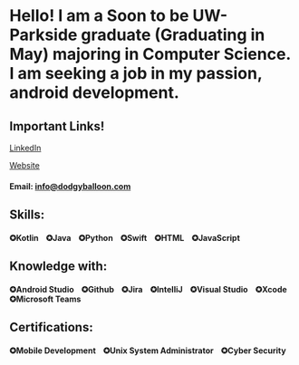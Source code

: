 # Hello! I am a Soon to be UW-Parkside graduate (Graduating in May) majoring in Computer Science. I am seeking a job in my passion, android development.

## Important Links!

[LinkedIn]   

[Website] 

#### Email: info@dodgyballoon.com

## Skills:
#### ✪Kotlin &nbsp;&nbsp; ✪Java &nbsp;&nbsp; ✪Python &nbsp;&nbsp; ✪Swift &nbsp;&nbsp; ✪HTML &nbsp;&nbsp; ✪JavaScript

## Knowledge with:
#### ✪Android Studio &nbsp;&nbsp; ✪Github &nbsp;&nbsp; ✪Jira &nbsp;&nbsp; ✪IntelliJ &nbsp;&nbsp; ✪Visual Studio &nbsp;&nbsp; ✪Xcode &nbsp;&nbsp; ✪Microsoft Teams

## Certifications: 
#### ✪Mobile Development &nbsp;&nbsp; ✪Unix System Administrator &nbsp;&nbsp; ✪Cyber Security

[Website]: https://dodgyballoon.com
[LinkedIn]: https://www.linkedin.com/in/adam-dodson001/
